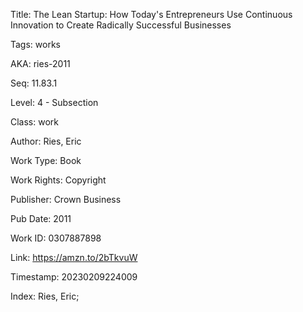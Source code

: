 Title:  The Lean Startup: How Today's Entrepreneurs Use Continuous Innovation to Create Radically Successful Businesses

Tags:   works

AKA:    ries-2011

Seq:    11.83.1

Level:  4 - Subsection

Class:  work

Author: Ries, Eric

Work Type: Book

Work Rights: Copyright

Publisher: Crown Business

Pub Date: 2011

Work ID: 0307887898

Link:   https://amzn.to/2bTkvuW

Timestamp: 20230209224009

Index:  Ries, Eric; 
